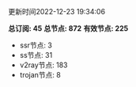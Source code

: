 更新时间2022-12-23 19:34:06

**总订阅: 45**
**总节点: 872**
**有效节点: 225**
- ssr节点: 3
- ss节点: 31
- v2ray节点: 183
- trojan节点: 8
